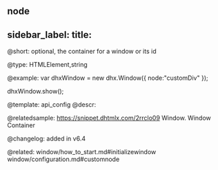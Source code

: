 node
---
sidebar_label: 
title: 
---          

@short: 
optional, the container for a window or its id



@type: HTMLElement,string

@example: 
var dhxWindow = new dhx.Window({
    node:"customDiv"
});
 
dhxWindow.show();


@template:	api_config
@descr: 

@relatedsample:
https://snippet.dhtmlx.com/2rrclo09	Window. Window Container

@changelog: added in v6.4

@related: 
window/how_to_start.md#initializewindow
window/configuration.md#customnode